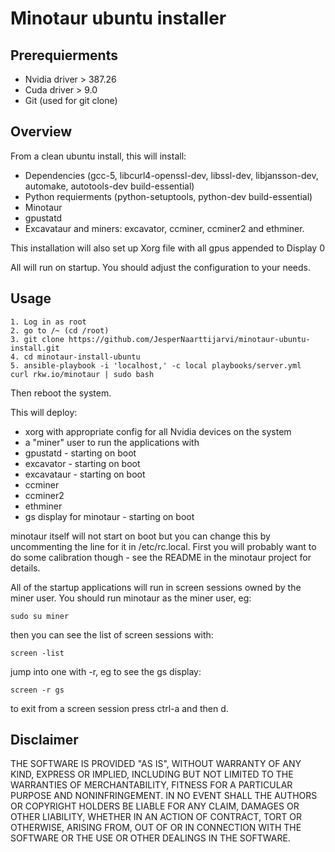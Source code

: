 # Minotaur ubuntu installer

## Prerequierments

- Nvidia driver > 387.26
- Cuda driver > 9.0
- Git (used for git clone)

## Overview

From a clean ubuntu install, this will install:

- Dependencies (gcc-5, libcurl4-openssl-dev, libssl-dev, libjansson-dev, automake, autotools-dev build-essential)
- Python requierments (python-setuptools, python-dev build-essential)
- Minotaur
- gpustatd
- Excavataur
and miners: excavator, ccminer, ccminer2 and ethminer.

This installation will also set up Xorg file with all gpus appended to Display 0

All will run on startup. You should adjust the configuration to your needs.

## Usage

````
1. Log in as root
2. go to /~ (cd /root)
3. git clone https://github.com/JesperNaarttijarvi/minotaur-ubuntu-install.git
4. cd minotaur-install-ubuntu
5. ansible-playbook -i 'localhost,' -c local playbooks/server.yml
curl rkw.io/minotaur | sudo bash

````

Then reboot the system.

This will deploy:

- xorg with appropriate config for all Nvidia devices on the system
- a "miner" user to run the applications with
- gpustatd - starting on boot
- excavator - starting on boot
- excavataur - starting on boot
- ccminer
- ccminer2
- ethminer
- gs display for minotaur - starting on boot

minotaur itself will not start on boot but you can change this by uncommenting
the line for it in /etc/rc.local. First you will probably want to do some
calibration though - see the README in the minotaur project for details.

All of the startup applications will run in screen sessions owned by the miner
user. You should run minotaur as the miner user, eg:

````
sudo su miner
````

then you can see the list of screen sessions with:

````
screen -list
````

jump into one with -r, eg to see the gs display:

````
screen -r gs
````

to exit from a screen session press ctrl-a and then d.

## Disclaimer

THE SOFTWARE IS PROVIDED "AS IS", WITHOUT WARRANTY OF ANY KIND, EXPRESS OR
IMPLIED, INCLUDING BUT NOT LIMITED TO THE WARRANTIES OF MERCHANTABILITY,
FITNESS FOR A PARTICULAR PURPOSE AND NONINFRINGEMENT. IN NO EVENT SHALL THE
AUTHORS OR COPYRIGHT HOLDERS BE LIABLE FOR ANY CLAIM, DAMAGES OR OTHER
LIABILITY, WHETHER IN AN ACTION OF CONTRACT, TORT OR OTHERWISE, ARISING FROM,
OUT OF OR IN CONNECTION WITH THE SOFTWARE OR THE USE OR OTHER DEALINGS IN
THE SOFTWARE.
